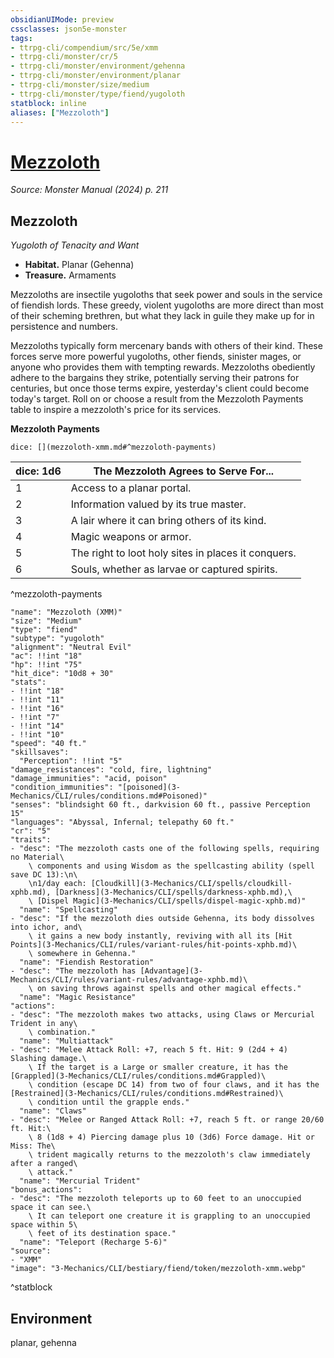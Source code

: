 ```yaml
---
obsidianUIMode: preview
cssclasses: json5e-monster
tags:
- ttrpg-cli/compendium/src/5e/xmm
- ttrpg-cli/monster/cr/5
- ttrpg-cli/monster/environment/gehenna
- ttrpg-cli/monster/environment/planar
- ttrpg-cli/monster/size/medium
- ttrpg-cli/monster/type/fiend/yugoloth
statblock: inline
aliases: ["Mezzoloth"]
---
```

# [Mezzoloth](3-Mechanics\CLI\bestiary\fiend/mezzoloth-xmm.md)
*Source: Monster Manual (2024) p. 211*  

## Mezzoloth

*Yugoloth of Tenacity and Want*

- **Habitat.** Planar (Gehenna)  
- **Treasure.** Armaments  

Mezzoloths are insectile yugoloths that seek power and souls in the service of fiendish lords. These greedy, violent yugoloths are more direct than most of their scheming brethren, but what they lack in guile they make up for in persistence and numbers.

Mezzoloths typically form mercenary bands with others of their kind. These forces serve more powerful yugoloths, other fiends, sinister mages, or anyone who provides them with tempting rewards. Mezzoloths obediently adhere to the bargains they strike, potentially serving their patrons for centuries, but once those terms expire, yesterday's client could become today's target. Roll on or choose a result from the Mezzoloth Payments table to inspire a mezzoloth's price for its services.

**Mezzoloth Payments**

`dice: [](mezzoloth-xmm.md#^mezzoloth-payments)`

| dice: 1d6 | The Mezzoloth Agrees to Serve For... |
|-----------|--------------------------------------|
| 1 | Access to a planar portal. |
| 2 | Information valued by its true master. |
| 3 | A lair where it can bring others of its kind. |
| 4 | Magic weapons or armor. |
| 5 | The right to loot holy sites in places it conquers. |
| 6 | Souls, whether as larvae or captured spirits. |
^mezzoloth-payments

```statblock
"name": "Mezzoloth (XMM)"
"size": "Medium"
"type": "fiend"
"subtype": "yugoloth"
"alignment": "Neutral Evil"
"ac": !!int "18"
"hp": !!int "75"
"hit_dice": "10d8 + 30"
"stats":
- !!int "18"
- !!int "11"
- !!int "16"
- !!int "7"
- !!int "14"
- !!int "10"
"speed": "40 ft."
"skillsaves":
  "Perception": !!int "5"
"damage_resistances": "cold, fire, lightning"
"damage_immunities": "acid, poison"
"condition_immunities": "[poisoned](3-Mechanics/CLI/rules/conditions.md#Poisoned)"
"senses": "blindsight 60 ft., darkvision 60 ft., passive Perception 15"
"languages": "Abyssal, Infernal; telepathy 60 ft."
"cr": "5"
"traits":
- "desc": "The mezzoloth casts one of the following spells, requiring no Material\
    \ components and using Wisdom as the spellcasting ability (spell save DC 13):\n\
    \n1/day each: [Cloudkill](3-Mechanics/CLI/spells/cloudkill-xphb.md), [Darkness](3-Mechanics/CLI/spells/darkness-xphb.md),\
    \ [Dispel Magic](3-Mechanics/CLI/spells/dispel-magic-xphb.md)"
  "name": "Spellcasting"
- "desc": "If the mezzoloth dies outside Gehenna, its body dissolves into ichor, and\
    \ it gains a new body instantly, reviving with all its [Hit Points](3-Mechanics/CLI/rules/variant-rules/hit-points-xphb.md)\
    \ somewhere in Gehenna."
  "name": "Fiendish Restoration"
- "desc": "The mezzoloth has [Advantage](3-Mechanics/CLI/rules/variant-rules/advantage-xphb.md)\
    \ on saving throws against spells and other magical effects."
  "name": "Magic Resistance"
"actions":
- "desc": "The mezzoloth makes two attacks, using Claws or Mercurial Trident in any\
    \ combination."
  "name": "Multiattack"
- "desc": "Melee Attack Roll: +7, reach 5 ft. Hit: 9 (2d4 + 4) Slashing damage.\
    \ If the target is a Large or smaller creature, it has the [Grappled](3-Mechanics/CLI/rules/conditions.md#Grappled)\
    \ condition (escape DC 14) from two of four claws, and it has the [Restrained](3-Mechanics/CLI/rules/conditions.md#Restrained)\
    \ condition until the grapple ends."
  "name": "Claws"
- "desc": "Melee or Ranged Attack Roll: +7, reach 5 ft. or range 20/60 ft. Hit:\
    \ 8 (1d8 + 4) Piercing damage plus 10 (3d6) Force damage. Hit or Miss: The\
    \ trident magically returns to the mezzoloth's claw immediately after a ranged\
    \ attack."
  "name": "Mercurial Trident"
"bonus_actions":
- "desc": "The mezzoloth teleports up to 60 feet to an unoccupied space it can see.\
    \ It can teleport one creature it is grappling to an unoccupied space within 5\
    \ feet of its destination space."
  "name": "Teleport (Recharge 5-6)"
"source":
- "XMM"
"image": "3-Mechanics/CLI/bestiary/fiend/token/mezzoloth-xmm.webp"
```
^statblock

## Environment

planar, gehenna